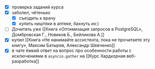 - [x] проверка заданий курса
- [x] заболел, чётенько
	- [x] съездить к врачу
	- [x] купить ништяки в аптеке, бахнуть их:)
- [ ] Дочитать уже [[Книга «Оптимизация запросов в PostgreSQL», Домбровская Г., Новиков Б., Бейликова А.]]
- [x] купил [[Книга «Не нанимайте ассистента, пока не прочитаете эту книгу», Максим Батырев, Александр Шевченко]]
- [x] в чате ёмкий ответ на вопрос про особенности работы с исключениями в `asyncio.gather` на [[Курс Хардкорная веб-разработка]]